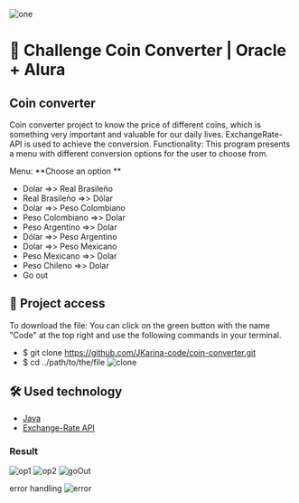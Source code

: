 ![one](https://github.com/JKarina-code/appBank/assets/29663094/a0ae2783-4dbc-404c-b639-e228fcd82ce8)

# 🚀 Challenge Coin Converter | Oracle + Alura

## Coin converter

Coin converter project to know the price of different coins, which is something very important and valuable for our
daily lives.
ExchangeRate-API is used to achieve the conversion.
Functionality:
This program presents a menu with different conversion options for the user to choose from.

Menu:
**Choose an option **

- Dolar =>> Real Brasileño
- Real Brasileño =>> Dólar
- Dolar =>> Peso Colombiano
- Peso Colombiano =>> Dolar
- Peso Argentino =>> Dolar
- Dólar =>> Peso Argentino
- Dolar =>> Peso Mexicano
- Peso Mexicano =>> Dolar
- Peso Chileno =>> Dolar
- Go out

## 📁 Project access

To download the file: You can click on the green button with the name "Code" at the top right and use the following
commands in your terminal.

- $ git clone https://github.com/JKarina-code/coin-converter.git
- $ cd ../path/to/the/file
  ![clone](https://github.com/JKarina-code/appBank/assets/29663094/2f11acff-8ad8-4e63-8611-c4de71cc0574)

## 🛠️ Used technology

- [Java](https://docs.oracle.com/en/java/javase/17/docs/api/index.html)
- [Exchange-Rate API](https://www.exchangerate-api.com/)

### Result 

![op1](https://github.com/JKarina-code/appBank/assets/29663094/9022fcfe-5090-43e3-af17-4aee2300589e)
![op2](https://github.com/JKarina-code/appBank/assets/29663094/c3b2c7a6-51dd-46cb-ac5d-30cf0079b967)
![goOut](https://github.com/JKarina-code/appBank/assets/29663094/93591211-04ec-40b2-bf8e-7b40bda2214a)

error handling
![error](https://github.com/JKarina-code/appBank/assets/29663094/2446c1ee-af40-4528-a1d3-e703ae584f94)
